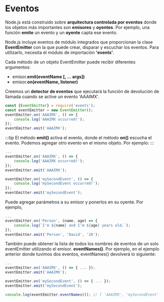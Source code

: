 # Eventos

Node.js está construido sobre **arquitectura controlada por eventos** donde los objetos más importantes son **emisores** y **oyentes**. Por ejemplo, una función **emite** un evento y un **oyente** capta ese evento.

Node.js incluye eventos de módulo integrados que proporcionan la clase **EventEmitter** con la que puede crear, disparar y escuchar los eventos.
Para utilizarlo, necesita el módulo de importación **'events'**.

Cada método de un objeto EventEmitter puede recibir diferentes argumentos:
- emisor.**emit(eventName [, ... args])**
- emisor.**on(eventName, listener)**

Creemos un **detector de eventos** que ejecutará la función de devolución de llamada cuando se active un evento 'AAAIMX'.

```js
const {EventEmitter} = require('events'); 
const eventEmitter = new EventEmitter();
eventEmitter.on('AAAIMX', () => {
    console.log('AAAIMX occurred!');
});
eventEmitter.emit('AAAIMX');
```

:::tip 
El método **emit()** activa el evento, donde el método **on()** escucha el evento.
Podemos agregar otro evento en el mismo objeto. Por ejemplo:
:::

```js
...
eventEmitter.on('AAAIMX', () => {
    console.log('AAAIMX occurred!');
});
eventEmitter.emit('AAAIMX');

eventEmitter.on('mySecondEvent', () => {
    console.log('mySecondEvent occurred!');
});
eventEmitter.emit('mySecondEvent');
```
Puede agregar parámetros a su emisor y ponerlos en su oyente. Por ejemplo,

```js
...
eventEmitter.on('Person', (name, age) => {
    console.log(`I'm ${name} and I'm ${age} years old.`);
});
eventEmitter.emit('Person', 'David', '28');
```
También puede obtener la lista de todos los nombres de eventos de un solo eventEmitter utilizando el emisor. **eventNames()**.
Por ejemplo, en el ejemplo anterior donde tuvimos dos eventos, eventNames() devolverá lo siguiente:

```js
...
eventEmitter.on('AAAIMX', () => { ... });
eventEmitter.emit('AAAIMX');

eventEmitter.on('mySecondEvent', () => { ... });
eventEmitter.emit('mySecondEvent');

console.log(eventEmitter.eventNames()); // [ 'AAAIMX', 'mySecondEvent' ]
```